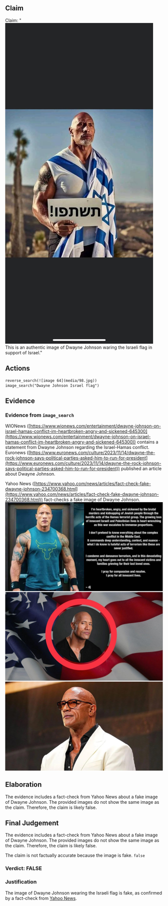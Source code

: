 ## Claim
Claim: "![image 64](media/98.jpg) This is an authentic image of Dwayne Johnson waring the Israeli flag in support of Israel."

## Actions
```
reverse_search(![image 64](media/98.jpg))
image_search("Dwayne Johnson Israel flag")
```

## Evidence
### Evidence from `image_search`
WIONews ([https://www.wionews.com/entertainment/dwayne-johnson-on-israel-hamas-conflict-im-heartbroken-angry-and-sickened-645300](https://www.wionews.com/entertainment/dwayne-johnson-on-israel-hamas-conflict-im-heartbroken-angry-and-sickened-645300)) contains a statement from Dwayne Johnson regarding the Israel-Hamas conflict. Euronews ([https://www.euronews.com/culture/2023/11/14/dwayne-the-rock-johnson-says-political-parties-asked-him-to-run-for-president](https://www.euronews.com/culture/2023/11/14/dwayne-the-rock-johnson-says-political-parties-asked-him-to-run-for-president)) published an article about Dwayne Johnson.

Yahoo News ([https://www.yahoo.com/news/articles/fact-check-fake-dwayne-johnson-234700368.html](https://www.yahoo.com/news/articles/fact-check-fake-dwayne-johnson-234700368.html)) fact-checks a fake image of Dwayne Johnson. ![image 7839](media/2025-08-29_22-07-1756505222-087653.jpg) ![image 7840](media/2025-08-29_22-07-1756505222-326701.jpg) ![image 7841](media/2025-08-29_22-07-1756505222-579626.jpg)


## Elaboration
The evidence includes a fact-check from Yahoo News about a fake image of Dwayne Johnson. The provided images do not show the same image as the claim. Therefore, the claim is likely false.


## Final Judgement
The evidence includes a fact-check from Yahoo News about a fake image of Dwayne Johnson. The provided images do not show the same image as the claim. Therefore, the claim is likely false.

The claim is not factually accurate because the image is fake. `false`

### Verdict: FALSE

### Justification
The image of Dwayne Johnson wearing the Israeli flag is fake, as confirmed by a fact-check from [Yahoo News](https://www.yahoo.com/news/articles/fact-check-fake-dwayne-johnson-234700368.html).
